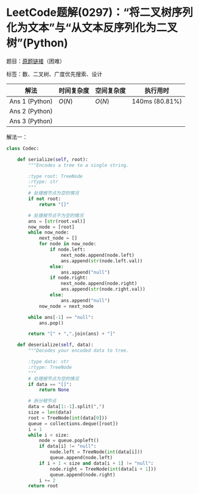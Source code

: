 # LeetCode题解(0297)：“将二叉树序列化为文本”与“从文本反序列化为二叉树”(Python)

题目：[原题链接](https://leetcode-cn.com/problems/serialize-and-deserialize-binary-tree/)（困难）

标签：数、二叉树、广度优先搜索、设计

| 解法           | 时间复杂度 | 空间复杂度 | 执行用时       |
| -------------- | ---------- | ---------- | -------------- |
| Ans 1 (Python) | $O(N)$     | $O(N)$     | 140ms (80.81%) |
| Ans 2 (Python) |            |            |                |
| Ans 3 (Python) |            |            |                |

解法一：

```python
class Codec:

    def serialize(self, root):
        """Encodes a tree to a single string.

        :type root: TreeNode
        :rtype: str
        """
        # 处理根节点为空的情况
        if not root:
            return "[]"

        # 处理根节点不为空的情况
        ans = [str(root.val)]
        now_node = [root]
        while now_node:
            next_node = []
            for node in now_node:
                if node.left:
                    next_node.append(node.left)
                    ans.append(str(node.left.val))
                else:
                    ans.append("null")
                if node.right:
                    next_node.append(node.right)
                    ans.append(str(node.right.val))
                else:
                    ans.append("null")
            now_node = next_node

        while ans[-1] == "null":
            ans.pop()

        return "[" + ",".join(ans) + "]"

    def deserialize(self, data):
        """Decodes your encoded data to tree.

        :type data: str
        :rtype: TreeNode
        """
        # 处理根节点为空的情况
        if data == "[]":
            return None

        # 拆分根节点
        data = data[1:-1].split(",")
        size = len(data)
        root = TreeNode(int(data[0]))
        queue = collections.deque([root])
        i = 1
        while i < size:
            node = queue.popleft()
            if data[i] != "null":
                node.left = TreeNode(int(data[i]))
                queue.append(node.left)
            if i + 1 < size and data[i + 1] != "null":
                node.right = TreeNode(int(data[i + 1]))
                queue.append(node.right)
            i += 2
        return root
```